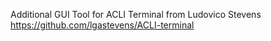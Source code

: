 Additional GUI Tool for ACLI Terminal from Ludovico Stevens https://github.com/lgastevens/ACLI-terminal
